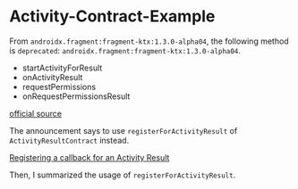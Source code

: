 # Activity-Contract-Example

From `androidx.fragment:fragment-ktx:1.3.0-alpha04`, the following method is `deprecated`: `androidx.fragment:fragment-ktx:1.3.0-alpha04`.
- startActivityForResult
- onActivityResult
- requestPermissions
- onRequestPermissionsResult

[official source](https://developer.android.com/jetpack/androidx/releases/fragment#1.3.0-alpha04)

The announcement says to use `registerForActivityResult` of `ActivityResultContract` instead.

[Registering a callback for an Activity Result](https://developer.android.com/training/basics/intents/result)

Then, I summarized the usage of `registerForActivityResult`.